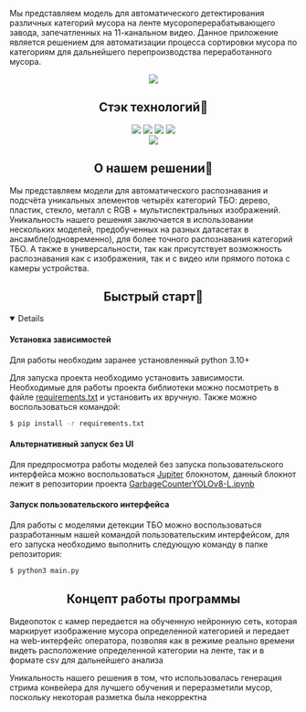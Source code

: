
  <p>Мы представляем модель для автоматического детектирования различных категорий мусора на ленте мусороперерабатывающего завода, запечатленных на 11-канальном видео. Данное приложение является решением для автоматизации процесса сортировки мусора по категориям для дальнейшего перепроизводства переработанного мусора.
</p>


<div align="center">
  <img src="https://ibb.co/k0FPJnT" />
</div>

## <div align="center">Стэк технологий📑</div>
<div align="center">
  <a href="https://www.python.org/doc/"><img src="https://img.shields.io/badge/python-3670A0?style=for-the-badge&logo=python&logoColor=ffdd54"></a>
  <a href="https://pytorch.org/docs/stable/index.html"><img src="https://img.shields.io/badge/PyTorch-%23EE4C2C.svg?style=for-the-badge&logo=PyTorch&logoColor=white"></a>
  <a href="https://opencv.github.io/cvat/docs/"><img src="https://img.shields.io/badge/opencv-%23white.svg?style=for-the-badge&logo=opencv&logoColor=white"></a>
  <a href="https://www.djangoproject.com/"><img src="https://img.shields.io/badge/django-%23white.svg?style=for-the-badge&logo=django&logoColor=green"></a>
  <br>
  <a href="https://github.com/ultralytics/ultralytics/actions/workflows/ci.yaml"><img src="https://github.com/ultralytics/ultralytics/actions/workflows/ci.yaml/badge.svg"></a>
</div>

## <div align="center">О нашем решении📝</div>
<p>Мы представляем модели для автоматического распознавания и подсчёта уникальных элементов четырёх категорий ТБО: дерево, пластик, стекло, металл с RGB + мультиспектральных изображений. Уникальность нашего решения заключается в использовании нескольких моделей, предобученных на разных датасетах в ансамбле(одновременно), для более точного распознавания категорий ТБО. А также в универсальности, так как присутствует возможность распознавания как с изображения, так и с видео или прямого потока с камеры устройства.
</p>

## <div align="center">Быстрый старт🎢</div>
<details open>
  
#### Установка зависимостей
<p>
Для работы необходим заранее установленный python 3.10+
</p>

<p>
Для запуска проекта необходимо установить зависимости. Необходимые для работы проекта библиотеки можно посмотреть в файле <a href="https://github.com/st43r/GarbageCounter/blob/main/requirements.txt">requirements.txt</a> и установить их вручную. Также можно воспользоваться командой:
</p>
  
```bash
$ pip install -r requirements.txt
```

#### Альтернативный запуск без UI
<p>
  Для предпросмотра работы моделей без запуска пользовательского интерфейса можно воспользоваться <a href="https://jupyter.org/">Jupiter</a> блокнотом, данный блокнот лежит в репозитории проекта <a href="https://github.com/st43r/GarbageCounter/blob/main/GarbageCounterYOLOv8-L.ipynb">GarbageCounterYOLOv8-L.ipynb </a> 
</p>

#### Запуск пользовательского интерфейса
<p>
  Для работы с моделями детекции ТБО можно воспользоваться разработанным нашей командой пользовательским интерфейсом, для его запуска необходимо выполнить следующую команду в папке репозитория: 
</p>
  
```bash
$ python3 main.py
```

</details>

## <div align="center">Концепт работы программы</div>
<p>
  Видеопоток с камер передается на обученную нейронную сеть, которая маркирует изображение мусора определенной категорией и передает на web-интерфейс оператора, позволяя как в режиме реально времени видеть расположение определенной категории на ленте, так и в формате csv для дальнейшего анализа

Уникальность нашего решения в том, что использовалась генерация стрима конвейера для лучшего обучения и переразметили мусор, поскольку некоторая разметка была некорректна
</p>


